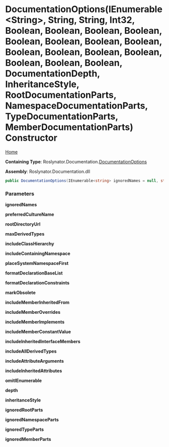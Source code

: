# DocumentationOptions\(IEnumerable\<String>, String, String, Int32, Boolean, Boolean, Boolean, Boolean, Boolean, Boolean, Boolean, Boolean, Boolean, Boolean, Boolean, Boolean, Boolean, Boolean, Boolean, DocumentationDepth, InheritanceStyle, RootDocumentationParts, NamespaceDocumentationParts, TypeDocumentationParts, MemberDocumentationParts\) Constructor

[Home](../../../../README.md#_top)

**Containing Type**: Roslynator\.Documentation\.[DocumentationOptions](../README.md#_top)

**Assembly**: Roslynator\.Documentation\.dll

```csharp
public DocumentationOptions(IEnumerable<string> ignoredNames = null, string preferredCultureName = null, string rootDirectoryUrl = null, int maxDerivedTypes = 5, bool includeClassHierarchy = true, bool includeContainingNamespace = true, bool placeSystemNamespaceFirst = true, bool formatDeclarationBaseList = true, bool formatDeclarationConstraints = true, bool markObsolete = true, bool includeMemberInheritedFrom = true, bool includeMemberOverrides = true, bool includeMemberImplements = true, bool includeMemberConstantValue = true, bool includeInheritedInterfaceMembers = false, bool includeAllDerivedTypes = false, bool includeAttributeArguments = true, bool includeInheritedAttributes = true, bool omitIEnumerable = true, DocumentationDepth depth = Member, InheritanceStyle inheritanceStyle = Vertical, RootDocumentationParts ignoredRootParts = None, NamespaceDocumentationParts ignoredNamespaceParts = None, TypeDocumentationParts ignoredTypeParts = None, MemberDocumentationParts ignoredMemberParts = None)
```

### Parameters

**ignoredNames**

**preferredCultureName**

**rootDirectoryUrl**

**maxDerivedTypes**

**includeClassHierarchy**

**includeContainingNamespace**

**placeSystemNamespaceFirst**

**formatDeclarationBaseList**

**formatDeclarationConstraints**

**markObsolete**

**includeMemberInheritedFrom**

**includeMemberOverrides**

**includeMemberImplements**

**includeMemberConstantValue**

**includeInheritedInterfaceMembers**

**includeAllDerivedTypes**

**includeAttributeArguments**

**includeInheritedAttributes**

**omitIEnumerable**

**depth**

**inheritanceStyle**

**ignoredRootParts**

**ignoredNamespaceParts**

**ignoredTypeParts**

**ignoredMemberParts**